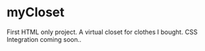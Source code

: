 # myCloset
First HTML only project. A virtual closet for clothes I bought.
CSS Integration coming soon..


